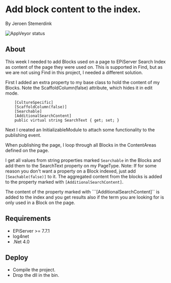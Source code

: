 ﻿# Add block content to the index.

By Jeroen Stemerdink

![AppVeyor status](https://ci.appveyor.com/api/projects/status/github/jstemerdink/EPi.Libraries.BlockSearch?branch=master&svg=true)

## About

This week I needed to add Blocks used on a page to EPiServer Search Index as content of the page they were used on.
This is supported in Find, but as we are not using Find in this project, I needed a different solution.

First I added an extra property to my base class to hold the content of my Blocks. 
Note the ScaffoldColumn(false) attribute, which hides it in edit mode.

        [CultureSpecific]
        [ScaffoldColumn(false)]
        [Searchable]
        [AdditionalSearchContent]
        public virtual string SearchText { get; set; }

Next I created an InitializableModule to attach some functionality to the publishing event.

When publishing the page, I loop through all Blocks in the ContentAreas defined on the page.

I get all values from string properties marked ```Searchable``` in the Blocks and add them to the SearchText property on my PageType. 
Note: If for some reason you don't want a property on a Block indexed, just add ```[Seachable(false)]``` to it.
The aggregated content from the blocks is added to the property marked with ```[AdditionalSearchContent]```.

The content of the property marked with ```[AdditionalSearchContent]`` is added to the index and you get results also if the term you are looking for is only used in a Block on the page.

## Requirements

* EPiServer >= 7.7.1
* log4net
* .Net 4.0

## Deploy

* Compile the project.
* Drop the dll in the bin.

